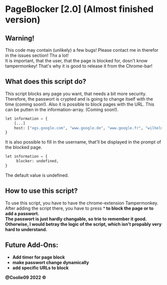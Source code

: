 # PageBlocker [2.0] (Almost finished version)

## Warning! 
This code may contain (unlikely) a few bugs! Please contact me in therefor in the issues section! Thx a lot! <br>
It is important, that the user, that the page is blocked for, dosn't know tampermonkey! That's why it is good to release it from the Chrome-bar! <br>

## What does this script do?
This script blocks any page you want, that needs a bit more security. Therefore, the passwort is crypted and is going to change itself with the time (coming soon!). Also it is possible to block pages with the URL. This can be putten in the information-array. (Coming soon!).
``` python
let information = { 
    [...]
    host: ["ogs.google.com", "www.google.de", "www.google.fr", "wilhelm-gym.de"]
}
```
It is also possible to fill in the username, that'll be displayed in the prompt of the blocked page. 

``` python
let information = { 
     blocker: undefined,
}
```
The default value is undefined.

## How to use this script?
To use this script, you have to have the chrome-extension Tampermonkey. After adding the script there, you have to press <b>^<b> to block the page or to add a passwort. <br>
The passwort is just hardly changable, so trie to remember it good. Otherwise, I would betray the logic of the script, which isn't propably very hard to understand. <br>
    
## Future Add-Ons:
- Add timer for page block <br>
- make passwort change dynamically 
- add specific URLs to block

@Coolie09 2022 ©
